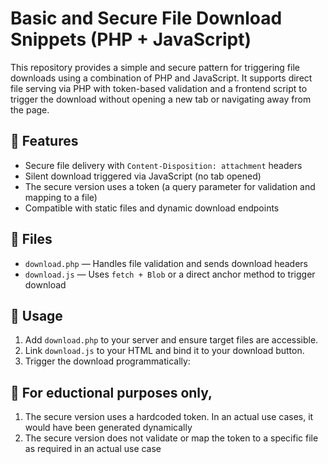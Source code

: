 # Basic and Secure File Download Snippets (PHP + JavaScript)

This repository provides a simple and secure pattern for triggering file downloads using a combination of PHP and JavaScript. It supports direct file serving via PHP with token-based validation and a frontend script to trigger the download without opening a new tab or navigating away from the page.

## 🔧 Features

- Secure file delivery with `Content-Disposition: attachment` headers
- Silent download triggered via JavaScript (no tab opened)
- The secure version uses a token (a query parameter for validation and mapping to a file)
- Compatible with static files and dynamic download endpoints

## 📁 Files

- `download.php` — Handles file validation and sends download headers
- `download.js` — Uses `fetch + Blob` or a direct anchor method to trigger download

## 🚀 Usage

1. Add `download.php` to your server and ensure target files are accessible.
2. Link `download.js` to your HTML and bind it to your download button.
3. Trigger the download programmatically:

## 🚀 For eductional purposes only, 

1.  The secure version uses a hardcoded token. In an actual use cases, it would have been generated dynamically
2.  The secure version does not validate or map the token to a specific file as required in an actual use case

